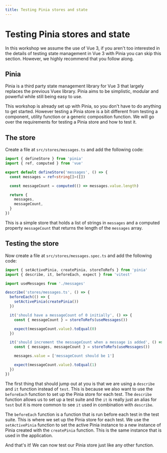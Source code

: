```yaml
---
title: Testing Pinia stores and state
---
```


# Testing Pinia stores and state

In this workshop we assume the use of Vue 3, if you aren't too
interested in the details of testing state management in Vue 3
with Pinia you can skip this section. However, we highly
recommend that you follow along.

## Pinia

Pinia is a third party state management library for Vue 3 that
largely replaces the previous Vuex library. Pinia aims to be
simplistic, modular and powerful while still being easy to use.

This workshop is already set up with Pinia, so you don't have
to do anything to get started. However testing a Pinia store
is a bit different from testing a component, utility function
or a generic composition function. We will go over the
requirements for testing a Pinia store and how to test it.

## The store

Create a file at `src/stores/messages.ts` and add the following
code:

```ts
import { defineStore } from 'pinia'
import { ref, computed } from 'vue'

export default defineStore('messages', () => {
  const messages = ref<string[]>([])

  const messageCount = computed(() => messages.value.length)

  return {
    messages,
    messageCount,
  }
})
```

This is a simple store that holds a list of strings in
`messages` and a computed property `messageCount` that returns
the length of the `messages` array.

## Testing the store

Now create a file at `src/stores/messages.spec.ts` and add the
following code:

```ts
import { setActivePinia, createPinia, storeToRefs } from 'pinia'
import { describe, it, beforeEach, expect } from 'vitest'

import useMessages from './messages'

describe('stores/messages.ts', () => {
  beforeEach(() => {
    setActivePinia(createPinia())
  })

  it('should have a messageCount of 0 initially', () => {
    const { messageCount } = storeToRefs(useMessages())

    expect(messageCount.value).toEqual(0)
  })

  it('should increment the messageCount when a message is added', () => {
    const { messages, messageCount } = storeToRefs(useMessages())

    messages.value = ['messageCount should be 1']

    expect(messageCount.value).toEqual(1)
  })
})
```

The first thing that should jump out at you is that we are
using a `describe` and `it` function instead of `test`. This
is because we also want to use the `beforeEach` function to
set up the Pinia store for each test. The `describe` function
allows us to set up a test suite and the `it` is really just
an alias for `test` but it is more common to see `it` used in
combination with `describe`.

The `beforeEach` function is a function that is run before
each test in the test suite. This is where we set up the
Pinia store for each test. We use the `setActivePinia` function
to set the active Pinia instance to a new instance of Pinia
created with the `createPinia` function. This is the same
instance that is used in the application.

And that's it! We can now test our Pinia store just like any
other function.
